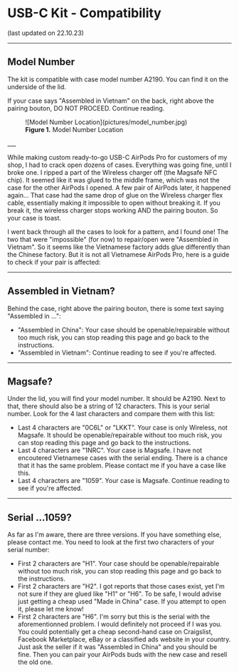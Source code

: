 # USB-C Kit - Compatibility
(last updated on 22.10.23)
___
## Model Number

The kit is compatible with case model number A2190. You can find it on the underside of the lid.

If your case says "Assembled in Vietnam" on the back, right above the pairing bouton, DO NOT PROCEED. Continue reading.

<figure markdown>
  ![Model Number Location](pictures/model_number.jpg)
  <figcaption><b>Figure 1.</b> Model Number Location</figcaption>
</figure>
___

While making custom ready-to-go USB-C AirPods Pro for customers of my shop, I had to crack open dozens of cases. Everything was going fine, until I broke one. I ripped a part of the Wireless charger off (the Magsafe NFC chip). It seemed like it was glued to the middle frame, which was not the case for the other AirPods I opened. A few pair of AirPods later, it happened again... That case had the same drop of glue on the Wireless charger flex cable, essentially making it impossible to open without breaking it. If you break it, the wireless charger stops working AND the pairing bouton. So your case is toast.

I went back through all the cases to look for a pattern, and I found one! The two that were "impossible" (for now) to repair/open were "Assembled in Vietnam". So it seems like the Vietnamese factory adds glue differently than the Chinese factory. But it is not all Vietnamese AirPods Pro, here is a guide to check if your pair is affected:
___

## Assembled in Vietnam?

Behind the case, right above the pairing bouton, there is some text saying "Assembled in ...":

- "Assembled in China": Your case should be openable/repairable without too much risk, you can stop reading this page and go back to the instructions.  
- "Assembled in Vietnam": Continue reading to see if you're affected.
___
## Magsafe?

Under the lid, you will find your model number. It should be A2190. Next to that, there should also be a string of 12 characters. This is your serial number. Look for the 4 last characters and compare them with this list:

* Last 4 characters are "0C6L" or "LKKT". Your case is only Wireless, not Magsafe. It should be openable/repairable without too much risk, you can stop reading this page and go back to the instructions.  
* Last 4 characters are "1NRC". Your case is Magsafe. I have not encoutered Vietnamese cases with the serial ending. There is a chance that it has the same problem. Please contact me if you have a case like this.
* Last 4 characters are "1059". Your case is Magsafe. Continue reading to see if you're affected.
___

## Serial ...1059?

As far as I'm aware, there are three versions. If you have something else, please contact me. You need to look at the first two characters of your serial number:

* First 2 characters are "H1". Your case should be openable/repairable without too much risk, you can stop reading this page and go back to the instructions.  
* First 2 characters are "H2". I got reports that those cases exist, yet I'm not sure if they are glued like "H1" or "H6". To be safe, I would advise just getting a cheap used "Made in China" case. If you attempt to open it, please let me know!
* First 2 characters are "H6". I'm sorry but this is the serial with the aforementionned problem. I would definitely not proceed if I was you. You could potentially get a cheap second-hand case on Craigslist, Facebook Marketplace, eBay or a classified ads website in your country. Just ask the seller if it was "Assembled in China" and you should be fine. Then you can pair your AirPods buds with the new case and resell the old one.